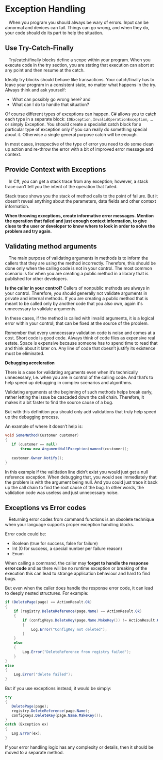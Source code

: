 # Exception Handling
&nbsp;&nbsp; When you program you should always be wary of errors. Input can be abnormal and devices can fail. Things can go wrong, and when they do, your code should do its part to help the situation.

## Use Try-Catch-Finally
&nbsp;&nbsp; Try/catch/finally blocks define a scope within your program. When you execute code in the try section, you are stating that execution can abort at any point and then resume at the catch.

Ideally try blocks should behave like transactions. Your catch/finally has to leave your program in a consistent state, no matter what happens in the try. Always think and ask yourself: 

  - What can possibly go wrong here? and 
  - What can I do to handle that situation?

Of course different types of exceptions can happen. C# allows you to catch each type in a separate block: `IOException`, `InvalidOperationException`, … or simply Exception. You should create a specialist catch block for a particular type of exception only if you can really do something special about it. Otherwise a single general purpose catch will be enough.

In most cases, irrespective of the type of error you need to do some clean up action and re-throw the error with a bit of improved error message and context.

## Provide Context with Exceptions
&nbsp;&nbsp; In C#, you can get a stack trace from any exception; however, a stack trace can’t tell you the intent of the operation that failed. 

Stack trace shows you the stack of method calls to the point of failure. But it doesn’t reveal anything about the parameters, data fields and other context information.

**When throwing exceptions, create informative error messages. Mention the operation that failed and just enough context information, to give clues to the user or developer to know where to look in order to solve the problem and try again.**

## Validating method arguments

&nbsp;&nbsp; The main purpose of validating arguments in methods is to inform the callers that they are using the method incorrectly. Therefore, this should be done only when the calling code is not in your control. The most common scenario is for when you are creating a public method in a library that is published for other developers.

**Is the caller in your control?**
Callers of nonpublic methods are always in your control. Therefore, you should generally not validate arguments in private and internal methods. If you are creating a public method that is meant to be called only by another code that you also own, again it's unnecessary to validate arguments.

In these cases, if the method is called with invalid arguments, it is a logical error within your control, that can be fixed at the source of the problem.

Remember that every unnecessary validation code is noise and comes at a cost. Short code is good code. Always think of code files as expensive real estate. Space is expensive because someone has to spend time to read that and think about it later on. Any line of code that doesn’t justify its existence must be eliminated.

**Debugging acceleration**

There is a case for validating arguments even when it’s technically unnecessary, I.e. when you are in control of the calling code. And that’s to help speed up debugging in complex scenarios and algorithms.

Validating arguments at the beginning of such methods helps break early, rather letting the issue be cascaded down the call chain. Therefore, it makes it a bit faster to find the source cause of a bug.

But with this definition you should only add validations that truly help speed up the debugging process.

An example of where it doesn’t help is:

```c#
void SomeMethod(Customer customer)
{
   if (customer == null) 
       throw new ArgumentNullException(nameof(customer));
   
   customer.Owner.Notify();
}
```

In this example if the validation line didn’t exist you would just get a null reference exception. When debugging that, you would see immediately that the problem is with the argument being null. And you could just trace it back up the call chain to find the root cause of the bug. In other words, the validation code was useless and just unnecessary noise. 

## Exceptions vs Error codes

&nbsp;&nbsp; Returning error codes from command functions is an obsolete technique when your language supports proper exception handling blocks.

Error code could be:

  - Boolean (true for success, false for failure)
  - Int (0 for success, a special number per failure reason)
  - Enum

When calling a command, the caller  may **forget to handle the response error code** and as there will be no runtime exception or breaking of the execution this can lead to strange application behaviour and hard to find bugs.

But even when the caller does handle the response error code, it can lead to deeply nested structures. For example: 

```c#
if (DeletePage(page) == ActionResult.Ok)
{
    if (registry.DeleteReference(page.Name) == ActionResult.Ok)
    {
        if (configKeys.DeleteKey(page.Name.MakeKey()) != ActionResult.Ok)
        {
            Log.Error("ConfigKey not deleted");
        }
    }
    else
    { 
        Log.Error("DeleteReference from registry failed");
    }
}
else
{ 
    Log.Error("delete failed");
}
```

But if you use exceptions instead, it would be simply: 

```c#
try
{
   DeletePage(page);
   registry.DeleteReference(page.Name); 
   configKeys.DeleteKey(page.Name.MakeKey());
}
catch (Exception ex)
{ 
   Log.Error(ex);
}

```
If your error handling logic has any complexity or details, then it should be moved to a separate method.
